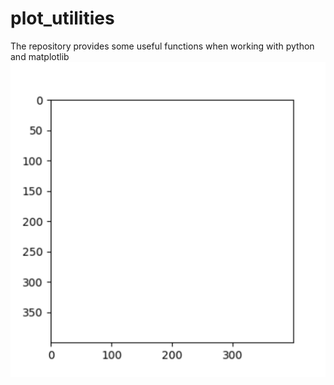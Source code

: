 # plot_utilities
The repository provides some useful functions when working with python and matplotlib
![recursive plot](https://github.com/janek-gross/plot_utilities/blob/master/test.gif?raw=true "Recursive Plot of an Axes Image")
